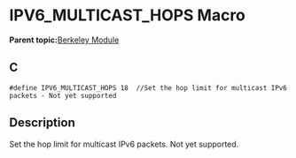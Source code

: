 # IPV6\_MULTICAST\_HOPS Macro

**Parent topic:**[Berkeley Module](GUID-5F35C98C-EC8E-40FF-9B62-3B31D508F820.md)

## C

```
#define IPV6_MULTICAST_HOPS 18  //Set the hop limit for multicast IPv6 packets - Not yet supported
```

## Description

Set the hop limit for multicast IPv6 packets. Not yet supported.

